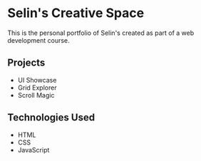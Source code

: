 # Selin's Creative Space

This is the personal portfolio of Selin's created as part of a web development course.

## Projects
- UI Showcase
- Grid Explorer
- Scroll Magic

## Technologies Used
- HTML
- CSS
- JavaScript
